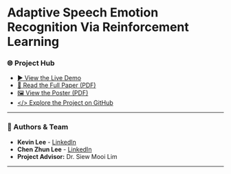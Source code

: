 # Adaptive Speech Emotion Recognition Via Reinforcement Learning
### 🌐 Project Hub
* [▶️ View the Live Demo](https://your-demo-link.com) 
* [📄 Read the Full Paper (PDF)](https://link-to-your-paper.pdf)
* [🖼️ View the Poster (PDF)](https://link-to-your-poster.pdf)
* [</> Explore the Project on GitHub](https://github.com/kevin2190p/SpeechEmotionRL)

---

### 👥 Authors & Team
* **Kevin Lee** - [LinkedIn](https://www.linkedin.com/in/lee-kevin-a87412202/)
* **Chen Zhun Lee** - [LinkedIn](link-to-their-linkedin)
* **Project Advisor:** Dr. Siew Mooi Lim

---


